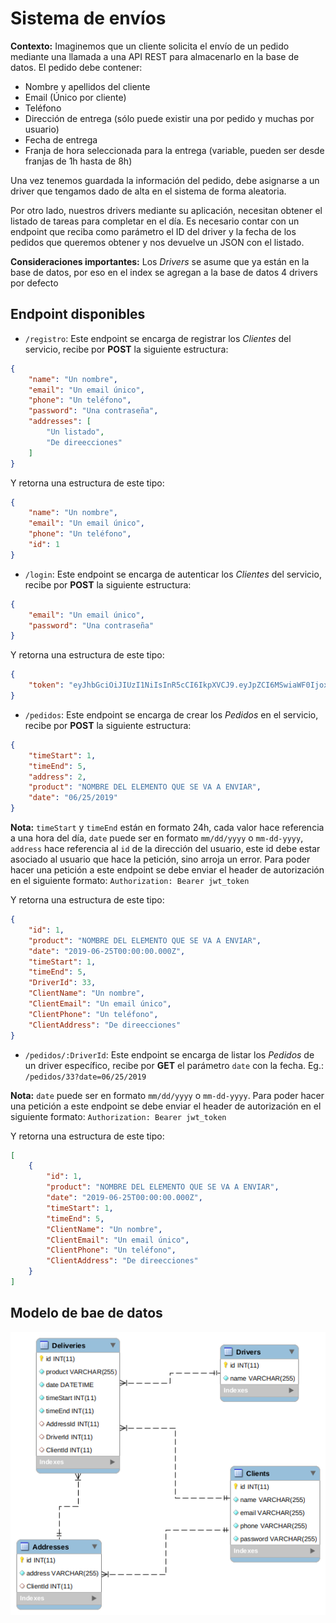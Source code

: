 # Sistema de envíos

**Contexto:** Imaginemos que un cliente solicita el envío de un pedido mediante una llamada a una API REST para almacenarlo en la base de datos. El pedido debe contener:

* Nombre y apellidos del cliente
* Email (Único por cliente)
* Teléfono
* Dirección de entrega (sólo puede existir una por pedido y muchas por usuario)
* Fecha de entrega
* Franja de hora seleccionada para la entrega (variable, pueden ser desde franjas de 1h hasta de 8h)

Una vez tenemos guardada la información del pedido, debe asignarse a un driver que tengamos dado de alta en el sistema de forma aleatoria.

Por otro lado, nuestros drivers mediante su aplicación, necesitan obtener el listado de tareas para completar en el día. Es necesario contar con un endpoint que reciba como parámetro el ID del driver y la fecha de los pedidos que queremos obtener y nos devuelve un JSON con el listado.

**Consideraciones importantes:** Los *Drivers* se asume que ya están en la base de datos, por eso en el index se agregan a la base de datos 4 drivers por defecto

## Endpoint disponibles

* `/registro`: Este endpoint se encarga de registrar los *Clientes* del servicio, recibe por **POST** la siguiente estructura:

```json
{
    "name": "Un nombre",
    "email": "Un email único",
    "phone": "Un teléfono",
    "password": "Una contraseña",
    "addresses": [
        "Un listado",
        "De direecciones"
    ]
}
```

Y retorna una estructura de este tipo:

```json
{
    "name": "Un nombre",
    "email": "Un email único",
    "phone": "Un teléfono",
    "id": 1
}
```

* `/login`: Este endpoint se encarga de autenticar los *Clientes* del servicio, recibe por **POST** la siguiente estructura:

```json
{
    "email": "Un email único",
    "password": "Una contraseña"
}
```

Y retorna una estructura de este tipo:

```json
{
    "token": "eyJhbGciOiJIUzI1NiIsInR5cCI6IkpXVCJ9.eyJpZCI6MSwiaWF0IjoxNTYwNjE1ODUzfQ.9ZJ0stbD6CTW-M6Yi7864rvWJyK7CKjSVHtwjqOBX-o"
}
```

* `/pedidos`: Este endpoint se encarga de crear los *Pedidos* en el servicio, recibe por **POST** la siguiente estructura:

```json
{
	"timeStart": 1,
	"timeEnd": 5,
	"address": 2,
	"product": "NOMBRE DEL ELEMENTO QUE SE VA A ENVIAR",
	"date": "06/25/2019"
}
```
**Nota:** `timeStart` y `timeEnd` están en formato 24h, cada valor hace referencia a una hora del día, `date` puede ser en formato `mm/dd/yyyy` o `mm-dd-yyyy`, `address` hace referencia al `id` de la dirección del usuario, este id debe estar asociado al usuario que hace la petición, sino arroja un error.
Para poder hacer una petición a este endpoint se debe enviar el header de autorización en el siguiente formato: `Authorization: Bearer jwt_token`

Y retorna una estructura de este tipo:

```json
{
    "id": 1,
    "product": "NOMBRE DEL ELEMENTO QUE SE VA A ENVIAR",
    "date": "2019-06-25T00:00:00.000Z",
    "timeStart": 1,
    "timeEnd": 5,
    "DriverId": 33,
    "ClientName": "Un nombre",
    "ClientEmail": "Un email único",
    "ClientPhone": "Un teléfono",
    "ClientAddress": "De direecciones"
}
```

* `/pedidos/:DriverId`: Este endpoint se encarga de listar los *Pedidos* de un driver específico, recibe por **GET** el parámetro `date` con la fecha.
Eg.: `/pedidos/33?date=06/25/2019`

**Nota:** `date` puede ser en formato `mm/dd/yyyy` o `mm-dd-yyyy`.
Para poder hacer una petición a este endpoint se debe enviar el header de autorización en el siguiente formato: `Authorization: Bearer jwt_token`

Y retorna una estructura de este tipo:

```json
[
    {
        "id": 1,
        "product": "NOMBRE DEL ELEMENTO QUE SE VA A ENVIAR",
        "date": "2019-06-25T00:00:00.000Z",
        "timeStart": 1,
        "timeEnd": 5,
        "ClientName": "Un nombre",
        "ClientEmail": "Un email único",
        "ClientPhone": "Un teléfono",
        "ClientAddress": "De direecciones"
    }
]
```

## Modelo de bae de datos

![Modelo de bae de datos](https://github.com/Dario0117/delivery-system/blob/master/db.png)